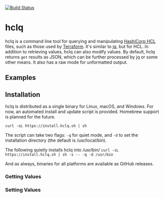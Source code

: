 [![Build Status](https://travis-ci.org/mattolenik/hclq.svg?branch=master)](https://travis-ci.org/mattolenik/hclq)

# hclq

hclq is a command line tool for querying and manipulating [HashiCorp HCL](https://github.com/hashicorp/hcl) files, such as those used by [Terraform](https://terraform.io). It's similar to [jq](https://github.com/stedolan/jq), but for HCL. In addition to retrieving values, hclq can also modify values. By default, hclq returns `get` results as JSON, which can be further processed by jq or some other means. It also has a raw mode for unformatted output.

## Examples



## Installation

hclq is distributed as a single binary for Linux, macOS, and Windows. For now, an automated install and update script is provided. Homebrew support is planned for the future.

`curl -sL https://install.hclq.sh | sh`

The script can take two flags: `-q` for quiet mode, and `-d` to set the installation directory (the default is /usr/local/bin).

The following quietly installs hclq into /usr/bin/
`curl -sL https://install.hclq.sh | sh -s -- -q -d /usr/bin`

And as always, binaries for all platforms are available as GitHub releases.

### Getting Values

### Setting Values
